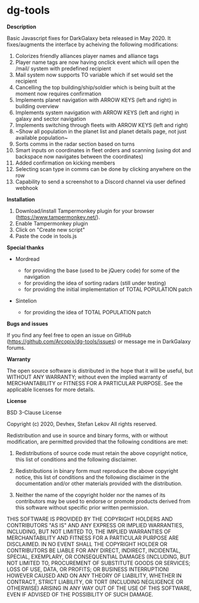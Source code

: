 # dg-tools

**Description**

Basic Javascript fixes for DarkGalaxy beta released in May 2020. It fixes/augments the interface by acheiving the following modifications:
1. Colorizes friendly alliances player names and alliance tags
1. Player name tags are now having onclick event which will open the /mail/ system with predefined recipient
1. Mail system now supports TO variable which if set would set the recipient
1. Cancelling the top building/ship/soldier which is being built at the moment now requires confirmation
1. Implements planet navigation with ARROW KEYS (left and right) in building overview
1. Implements system navigation with ARROW KEYS (left and right) in galaxy and sector navigation
1. Implements switching through fleets with ARROW KEYS (left and right)
1. ~Show all population in the planet list and planet details page, not just available population~
1. Sorts comms in the radar section based on turns
1. Smart inputs on coordinates in fleet orders and scanning (using dot and backspace now navigates between the coordinates)
1. Added confirmation on kicking members
1. Selecting scan type in comms can be done by clicking anywhere on the row
1. Capability to send a screenshot to a Discord channel via user defined webhook

**Installation**

1. Download/install Tampermonkey plugin for your browser (https://www.tampermonkey.net/).
1. Enable Tampermonkey plugin
1. Click on "Create new script"
1. Paste the code in tools.js

**Special thanks**

* Mordread
  * for providing the base (used to be jQuery code) for some of the navigation
  * for providing the idea of sorting radars (still under testing)
  *  for providing the initial implementation of TOTAL POPULATION patch

* Sintelion
  * for providing the idea of TOTAL POPULATION patch

**Bugs and issues**

If you find any feel free to open an issue on GitHub (https://github.com/Arcopix/dg-tools/issues) or message me in DarkGalaxy forums.

**Warranty**

The open source software is distributed in the hope that it will be useful, but WITHOUT ANY WARRANTY;
without even the implied warranty of MERCHANTABILITY or FITNESS FOR A PARTICULAR PURPOSE. See the
applicable licenses for more details.

**License**

BSD 3-Clause License

Copyright (c) 2020, Devhex, Stefan Lekov
All rights reserved.

Redistribution and use in source and binary forms, with or without
modification, are permitted provided that the following conditions are met:

1. Redistributions of source code must retain the above copyright notice, this
   list of conditions and the following disclaimer.

2. Redistributions in binary form must reproduce the above copyright notice,
   this list of conditions and the following disclaimer in the documentation
   and/or other materials provided with the distribution.

3. Neither the name of the copyright holder nor the names of its
   contributors may be used to endorse or promote products derived from
   this software without specific prior written permission.

THIS SOFTWARE IS PROVIDED BY THE COPYRIGHT HOLDERS AND CONTRIBUTORS "AS IS"
AND ANY EXPRESS OR IMPLIED WARRANTIES, INCLUDING, BUT NOT LIMITED TO, THE
IMPLIED WARRANTIES OF MERCHANTABILITY AND FITNESS FOR A PARTICULAR PURPOSE ARE
DISCLAIMED. IN NO EVENT SHALL THE COPYRIGHT HOLDER OR CONTRIBUTORS BE LIABLE
FOR ANY DIRECT, INDIRECT, INCIDENTAL, SPECIAL, EXEMPLARY, OR CONSEQUENTIAL
DAMAGES (INCLUDING, BUT NOT LIMITED TO, PROCUREMENT OF SUBSTITUTE GOODS OR
SERVICES; LOSS OF USE, DATA, OR PROFITS; OR BUSINESS INTERRUPTION) HOWEVER
CAUSED AND ON ANY THEORY OF LIABILITY, WHETHER IN CONTRACT, STRICT LIABILITY,
OR TORT (INCLUDING NEGLIGENCE OR OTHERWISE) ARISING IN ANY WAY OUT OF THE USE
OF THIS SOFTWARE, EVEN IF ADVISED OF THE POSSIBILITY OF SUCH DAMAGE.
